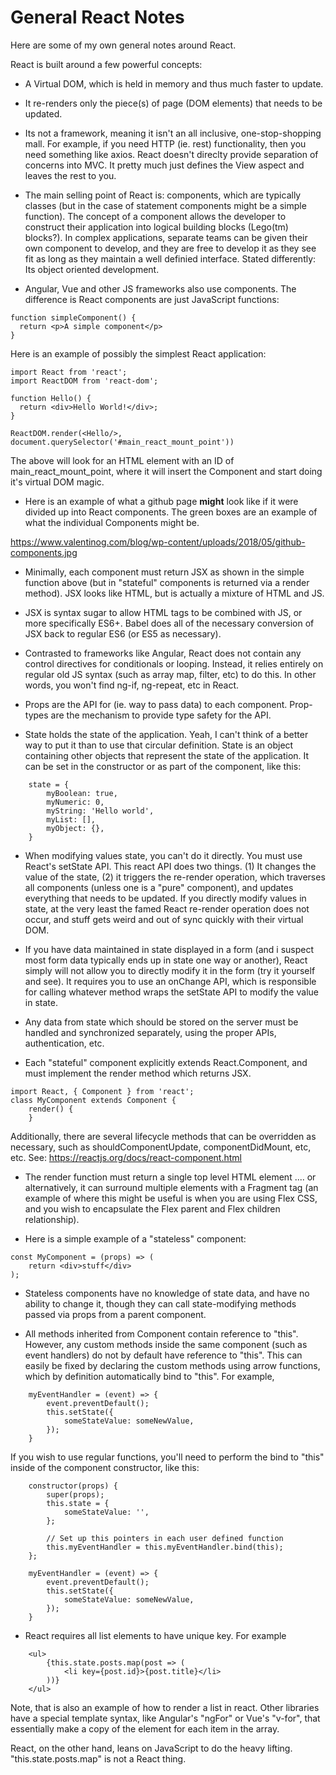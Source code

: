 # General React Notes

Here are some of my own general notes around React.

React is built around a few powerful concepts:

* A Virtual DOM, which is held in memory and thus much faster to update.

* It re-renders only the piece(s) of page (DOM elements) that needs to be updated.

* Its not a framework, meaning it isn't an all inclusive, one-stop-shopping mall. For example, if you need HTTP (ie. rest) functionality, then you need something like axios. React doesn't direclty provide separation of concerns into MVC. It pretty much just defines the View aspect and leaves the rest to you. 

* The main selling point of React is: components, which are typically classes (but in the case of statement components might be a simple function). The concept of a component allows the developer to construct their application into logical building blocks (Lego(tm) blocks?). In complex applications, separate teams can be given their own component to develop, and they are free to develop it as they see fit as long as they maintain a well definied interface. Stated differently: Its object oriented development.

* Angular, Vue and other JS frameworks also use components. The difference is React components are just JavaScript functions:

```
function simpleComponent() {
  return <p>A simple component</p>
}
```

Here is an example of possibly the simplest React application:

```
import React from 'react';
import ReactDOM from 'react-dom';

function Hello() {
  return <div>Hello World!</div>;
}

ReactDOM.render(<Hello/>, document.querySelector('#main_react_mount_point'))
```
The above will look for an HTML element with an ID of main_react_mount_point, where it will insert the Component and start doing it's virtual DOM magic.

* Here is an example of what a github page **might** look like if it were divided up into React components. The green boxes are an example of what the individual Components might be.

https://www.valentinog.com/blog/wp-content/uploads/2018/05/github-components.jpg

* Minimally, each component must return JSX as shown in the simple function above (but in "stateful" components is returned via a render method). JSX looks like HTML, but is actually a mixture of HTML and JS.

* JSX is syntax sugar to allow HTML tags to be combined with JS, or more specifically ES6+. Babel does all of the necessary conversion of JSX back to regular ES6 (or ES5 as necessary).

* Contrasted to frameworks like Angular, React does not contain any control directives for conditionals or looping. Instead, it relies entirely on regular old JS syntax (such as array map, filter, etc) to do this. In other words, you won't find ng-if, ng-repeat, etc in React.

* Props are the API for (ie. way to pass data) to each component. Prop-types are the mechanism to provide type safety for the API. 

* State holds the state of the application. Yeah, I can't think of a better way to put it than to use that circular definition. State is an object containing other objects that represent the state of the application. It can be set in the constructor or as part of the component, like this:

```
	state = {
		myBoolean: true,
		myNumeric: 0,
		myString: 'Hello world',
		myList: [],
		myObject: {},
	}
```

* When modifying values state, you can't do it directly. You must use React's setState API. This react API does two things. (1) It changes the value of the state, (2) it triggers the re-render operation, which traverses all components (unless one is a "pure" component), and updates everything that needs to be updated. If you directly modify values in state, at the very least the famed React re-render operation does not occur, and stuff gets weird and out of sync quickly with their virtual DOM.

* If you have data maintained in state displayed in a form (and i suspect most form data typically ends up in state one way or another), React simply will not allow you to directly modify it in the form (try it yourself and see). It requires you to use an onChange API, which is responsible for calling whatever method wraps the setState API to modify the value in state.

* Any data from state which should be stored on the server must be handled and synchronized separately, using the proper APIs, authentication, etc.

* Each "stateful" component explicitly extends React.Component, and must implement the render method which returns JSX.

```
import React, { Component } from 'react';
class MyComponent extends Component {
    render() {
    }
```

Additionally, there are several lifecycle methods that can be overridden as necessary, such as shouldComponentUpdate, componentDidMount, etc, etc. See: https://reactjs.org/docs/react-component.html

* The render function must return a single top level HTML element .... or alternatively, it can surround multiple elements with a Fragment tag (an example of where this might be useful is when you are using Flex CSS, and you wish to encapsulate the Flex parent and Flex children relationship).

* Here is a simple example of a "stateless" component:

```
const MyComponent = (props) => (
    return <div>stuff</div>
);
```

* Stateless components have no knowledge of state data, and have no ability to change it, though they can call state-modifying methods passed via props from a parent component.

* All methods inherited from Component contain reference to "this". However, any custom methods inside the same component (such as event handlers) do not by default have reference to "this". This can easily be fixed by declaring the custom methods using arrow functions, which by definition automatically bind to "this". For example,

```
	myEventHandler = (event) => {
		event.preventDefault();
		this.setState({
			someStateValue: someNewValue,
		});
	}
```

If you wish to use regular functions, you'll need to perform the bind to "this" inside of the component constructor, like this:

```
	constructor(props) {
		super(props);
		this.state = {
			someStateValue: '',
		};

		// Set up this pointers in each user defined function
		this.myEventHandler = this.myEventHandler.bind(this);
	};

	myEventHandler = (event) => {
		event.preventDefault();
		this.setState({
			someStateValue: someNewValue,
		});
	}
```

* React requires all list elements to have unique key. For example

```
	<ul>
		{this.state.posts.map(post => (
			<li key={post.id}>{post.title}</li>
		))}
	</ul>
```

Note, that is also an example of how to render a list in react. Other libraries have a special template syntax, like Angular's "ngFor" or Vue's "v-for", that essentially make a copy of the element for each item in the array.

React, on the other hand, leans on JavaScript to do the heavy lifting. "this.state.posts.map" is not a React thing.